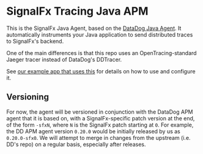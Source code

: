# SignalFx Tracing Java APM

This is the SignalFx Java Agent, based on the [DataDog Java
Agent](https://github.com/DataDog/dd-trace-java).  It automatically instruments
your Java application to send distributed traces to SignalFx's backend.

One of the main differences is that this repo uses an OpenTracing-standard Jaeger tracer
instead of DataDog's DDTracer.

See [our example app that uses
this](https://github.com/signalfx/tracing-examples/tree/master/java-agent) for
details on how to use and configure it.


## Versioning

For now, the agent will be versioned in conjunction with the DataDog APM agent
that it is based on, with a SignalFx-specific patch version at the end, of the
form `-sfxN`, where `N` is the SignalFx patch starting at `0`.  For
example, the DD APM agent version `0.20.0` would be initially released by us as
`0.20.0-sfx0`.  We will attempt to merge in changes from the upstream (i.e.
DD's repo) on a regular basis, especially after releases.
